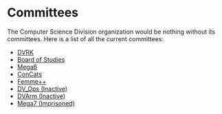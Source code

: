 # Committees
The Computer Science Division organization would be
nothing without its committees. 
Here is a list of all the current committees:
* [DVRK](/committees/dvrk)
* [Board of Studies](/committees/board-of-studies)
* [Mega6](/committees/mega6)
* [ConCats](/committees/concats)
* [Femme++](/committees/femmepp)
* [DV_Ops (Inactive)](/committees/dv_ops)
* [DVArm (Inactive)](/committees/dvarm)
* [Mega7 (Imprisoned)](/committees/mega7)